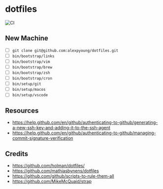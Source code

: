 # dotfiles

![CI](https://github.com/alexpyoung/dotfiles/workflows/CI/badge.svg?branch=master)

## New Machine
- [ ] `git clone git@github.com:alexpyoung/dotfiles.git`
- [ ] `bin/bootstrap/links`
- [ ] `bin/bootstrap/vim`
- [ ] `bin/bootstrap/brew`
- [ ] `bin/bootstrap/zsh`
- [ ] `bin/bootstrap/cron`
- [ ] `bin/setup/git`
- [ ] `bin/setup/macos`
- [ ] `bin/setup/vscode`

## Resources
- https://help.github.com/en/github/authenticating-to-github/generating-a-new-ssh-key-and-adding-it-to-the-ssh-agent
- https://help.github.com/en/github/authenticating-to-github/managing-commit-signature-verification

## Credits
- https://github.com/holman/dotfiles/
- https://github.com/mathiasbynens/dotfiles
- https://github.com/github/scripts-to-rule-them-all
- https://github.com/MikeMcQuaid/strap
